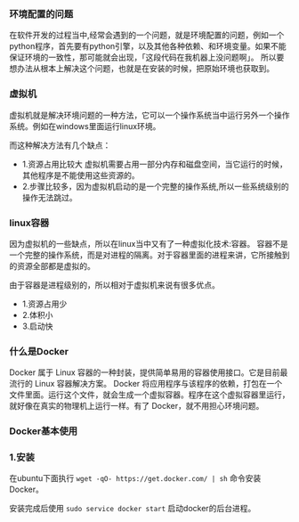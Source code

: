 ### 环境配置的问题

在软件开发的过程当中,经常会遇到的一个问题，就是环境配置的问题，例如一个python程序，首先要有python引擎，以及其他各种依赖、和环境变量。如果不能保证环境的一致性，那可能就会出现，「这段代码在我机器上没问题啊」。
所以要想办法从根本上解决这个问题，也就是在安装的时候，把原始环境也获取到。

### 虚拟机

虚拟机就是解决环境问题的一种方法，它可以一个操作系统当中运行另外一个操作系统。例如在windows里面运行linux环境。

而这种解决方法有几个缺点：

* 1.资源占用比较大 虚拟机需要占用一部分内存和磁盘空间，当它运行的时候，其他程序是不能使用这些资源的。
* 2.步骤比较多，因为虚拟机启动的是一个完整的操作系统,所以一些系统级别的操作无法跳过。

### linux容器
因为虚拟机的一些缺点，所以在linux当中又有了一种虚拟化技术:容器。
容器不是一个完整的操作系统，而是对进程的隔离。对于容器里面的进程来讲，它所接触到的资源全部都是虚拟的。

由于容器是进程级别的，所以相对于虚拟机来说有很多优点。

* 1.资源占用少 
* 2.体积小
* 3.启动快  

### 什么是Docker
Docker 属于 Linux 容器的一种封装，提供简单易用的容器使用接口。它是目前最流行的 Linux 容器解决方案。
Docker 将应用程序与该程序的依赖，打包在一个文件里面。运行这个文件，就会生成一个虚拟容器。程序在这个虚拟容器里运行，就好像在真实的物理机上运行一样。有了 Docker，就不用担心环境问题。

### Docker基本使用

### 1.安装

在ubuntu下面执行 `wget -qO- https://get.docker.com/ | sh` 命令安装Docker。

安装完成后使用 `sudo service docker start` 启动docker的后台进程。
